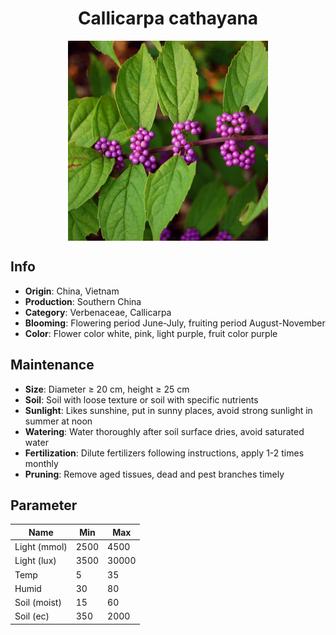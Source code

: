<h1 align='center'>Callicarpa cathayana</h1>
<p align="center">
    <img 
        align='center'
        width='320'
        src="../images/callicarpa cathayana.png" 
        alt='Callicarpa cathayana' />
</p>

## Info

 - **Origin**: China, Vietnam
 - **Production**: Southern China
 - **Category**: Verbenaceae, Callicarpa
 - **Blooming**: Flowering period June-July, fruiting period August-November
 - **Color**: Flower color white, pink, light purple, fruit color purple

## Maintenance

 - **Size**: Diameter ≥ 20 cm, height ≥ 25 cm
 - **Soil**: Soil with loose texture or soil with specific nutrients
 - **Sunlight**: Likes sunshine, put in sunny places, avoid strong sunlight in summer at noon
 - **Watering**: Water thoroughly after soil surface dries, avoid saturated water
 - **Fertilization**: Dilute fertilizers following instructions, apply 1-2 times monthly
 - **Pruning**: Remove aged tissues, dead and pest branches timely

## Parameter

| Name         | Min  | Max   |
|--------------|------|-------|
| Light (mmol) | 2500 | 4500  |
| Light (lux)  | 3500 | 30000 |
| Temp         | 5    | 35    |
| Humid        | 30   | 80    |
| Soil (moist) | 15   | 60    |
| Soil (ec)    | 350  | 2000  |